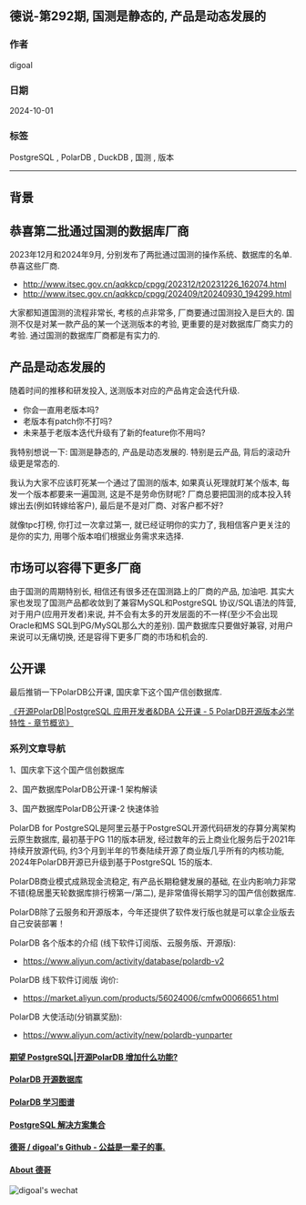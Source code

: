 ## 德说-第292期, 国测是静态的, 产品是动态发展的  
                                                                                    
### 作者                                                        
digoal                                                        
                                                               
### 日期                                                             
2024-10-01                                                       
                                                            
### 标签                                                          
PostgreSQL , PolarDB , DuckDB , 国测 , 版本   
                                                                                   
----                                                            
                                                                          
## 背景  
## 恭喜第二批通过国测的数据库厂商  
2023年12月和2024年9月, 分别发布了两批通过国测的操作系统、数据库的名单. 恭喜这些厂商.   
- http://www.itsec.gov.cn/aqkkcp/cpgg/202312/t20231226_162074.html  
- http://www.itsec.gov.cn/aqkkcp/cpgg/202409/t20240930_194299.html  
  
大家都知道国测的流程非常长, 考核的点非常多, 厂商要通过国测投入是巨大的. 国测不仅是对某一款产品的某一个送测版本的考验, 更重要的是对数据库厂商实力的考验. 通过国测的数据库厂商都是有实力的.    
  
## 产品是动态发展的  
随着时间的推移和研发投入, 送测版本对应的产品肯定会迭代升级.    
- 你会一直用老版本吗?  
- 老版本有patch你不打吗?  
- 未来基于老版本迭代升级有了新的feature你不用吗?  
  
我特别想说一下: 国测是静态的, 产品是动态发展的. 特别是云产品, 背后的滚动升级更是常态的.    
  
我认为大家不应该盯死某一个通过了国测的版本, 如果真认死理就盯某个版本, 每发一个版本都要来一遍国测, 这是不是劳命伤财呢? 厂商总要把国测的成本投入转嫁出去(例如转嫁给客户), 最后是不是对厂商、对客户都不好?      
  
就像tpc打榜, 你打过一次拿过第一, 就已经证明你的实力了, 我相信客户更关注的是你的实力, 用哪个版本咱们根据业务需求来选择.     
  
## 市场可以容得下更多厂商  
由于国测的周期特别长, 相信还有很多还在国测路上的厂商的产品, 加油吧. 其实大家也发现了国测产品都收敛到了兼容MySQL和PostgreSQL 协议/SQL语法的阵营, 对于用户(应用开发者)来说, 并不会有太多的开发层面的不一样(至少不会出现Oracle和MS SQL到PG/MySQL那么大的差别). 国产数据库只要做好兼容, 对用户来说可以无痛切换, 还是容得下更多厂商的市场和机会的.     
  
## 公开课  
最后推销一下PolarDB公开课, 国庆拿下这个国产信创数据库.     
  
[《开源PolarDB|PostgreSQL 应用开发者&DBA 公开课 - 5 PolarDB开源版本必学特性 - 章节概览》](../202401/20240123_02.md)    
  
### 系列文章导航  
1、国庆拿下这个国产信创数据库  
  
2、国产数据库PolarDB公开课-1 架构解读  
  
3、国产数据库PolarDB公开课-2 快速体验  
  
PolarDB for PostgreSQL是阿里云基于PostgreSQL开源代码研发的存算分离架构云原生数据库, 最初基于PG 11的版本研发, 经过数年的云上商业化服务后于2021年持续开放源代码, 约3个月到半年的节奏陆续开源了商业版几乎所有的内核功能, 2024年PolarDB开源已升级到基于PostgreSQL 15的版本.    
  
PolarDB商业模式成熟现金流稳定, 有产品长期稳健发展的基础, 在业内影响力非常不错(稳居墨天轮数据库排行榜第一/第二), 是非常值得长期学习的国产信创数据库.     
  
PolarDB除了云服务和开源版本，今年还提供了软件发行版也就是可以拿企业版去自己安装部署！   
  
PolarDB 各个版本的介绍 (线下软件订阅版、云服务版、开源版):  
- https://www.aliyun.com/activity/database/polardb-v2  
  
PolarDB 线下软件订阅版 询价:  
- https://market.aliyun.com/products/56024006/cmfw00066651.html  
  
PolarDB 大使活动(分销赢奖励):  
- https://www.aliyun.com/activity/new/polardb-yunparter  
  
  
  
#### [期望 PostgreSQL|开源PolarDB 增加什么功能?](https://github.com/digoal/blog/issues/76 "269ac3d1c492e938c0191101c7238216")
  
  
#### [PolarDB 开源数据库](https://openpolardb.com/home "57258f76c37864c6e6d23383d05714ea")
  
  
#### [PolarDB 学习图谱](https://www.aliyun.com/database/openpolardb/activity "8642f60e04ed0c814bf9cb9677976bd4")
  
  
#### [PostgreSQL 解决方案集合](../201706/20170601_02.md "40cff096e9ed7122c512b35d8561d9c8")
  
  
#### [德哥 / digoal's Github - 公益是一辈子的事.](https://github.com/digoal/blog/blob/master/README.md "22709685feb7cab07d30f30387f0a9ae")
  
  
#### [About 德哥](https://github.com/digoal/blog/blob/master/me/readme.md "a37735981e7704886ffd590565582dd0")
  
  
![digoal's wechat](../pic/digoal_weixin.jpg "f7ad92eeba24523fd47a6e1a0e691b59")
  

